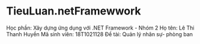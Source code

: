 # TieuLuan.netFramewwork
Học phần: Xây dựng ứng dụng với .NET Framework - Nhóm 2
Họ tên: Lê Thi Thanh Huyền
Mã sinh viên: 18T1021128
Đề tài: Quản lý nhân sự- phòng ban
